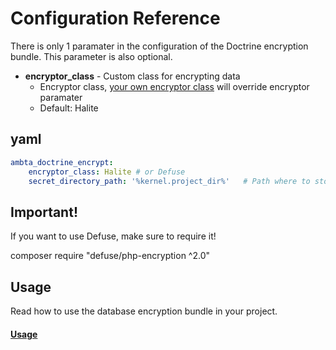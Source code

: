 # Configuration Reference

There is only 1 paramater in the configuration of the Doctrine encryption bundle.
This parameter is also optional.

* **encryptor_class** - Custom class for encrypting data
    * Encryptor class, [your own encryptor class](https://github.com/flavou45/DoctrineEncryptBundle/blob/master/src/Resources/doc/custom_encryptor.md) will override encryptor paramater
    * Default: Halite

## yaml

``` yaml
ambta_doctrine_encrypt:
    encryptor_class: Halite # or Defuse
    secret_directory_path: '%kernel.project_dir%'   # Path where to store the keyfiles
```

## Important!

If you want to use Defuse, make sure to require it!

composer require "defuse/php-encryption ^2.0"

## Usage

Read how to use the database encryption bundle in your project.
#### [Usage](https://github.com/flavou45/DoctrineEncryptBundle/blob/master/src/Resources/doc/usage.md)
